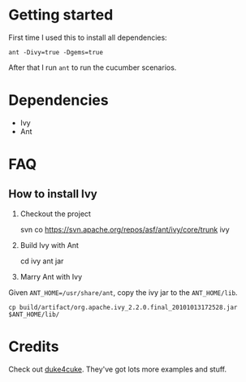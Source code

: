 # Getting started

First time I used this to install all dependencies:

    ant -Divy=true -Dgems=true

After that I run `ant` to run the cucumber scenarios.    

# Dependencies

* Ivy 
* Ant

# FAQ

## How to install Ivy

1. Checkout the project

    svn co https://svn.apache.org/repos/asf/ant/ivy/core/trunk ivy
    
2. Build Ivy with Ant

    cd ivy
    ant jar

3. Marry Ant with Ivy

Given `ANT_HOME=/usr/share/ant`, copy the ivy jar to the `ANT_HOME/lib`.

    cp build/artifact/org.apache.ivy_2.2.0.final_20101013172528.jar $ANT_HOME/lib/

# Credits

Check out [duke4cuke](http://github.com/aslakhellesoy/cuke4duke).
They've got lots more examples and stuff.
